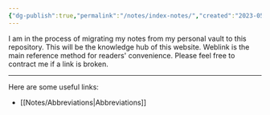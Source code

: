 ```yaml
---
{"dg-publish":true,"permalink":"/notes/index-notes/","created":"2023-05-12T08:30:35.000-05:00","updated":"2023-05-13T11:01:16.000-05:00"}
---
```



I am in the process of migrating my notes from my personal vault to this repository. This will be the knowledge hub of this website. Weblink is the main reference method for readers' convenience. Please feel free to contract me if a link is broken.

---

Here are some useful links:
- [[Notes/Abbreviations\|Abbreviations]]